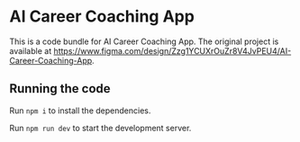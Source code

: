 
  # AI Career Coaching App

  This is a code bundle for AI Career Coaching App. The original project is available at https://www.figma.com/design/Zzg1YCUXrOuZr8V4JvPEU4/AI-Career-Coaching-App.

  ## Running the code

  Run `npm i` to install the dependencies.

  Run `npm run dev` to start the development server.
  